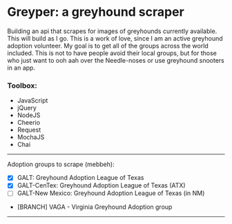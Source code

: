 # Greyper: a greyhound scraper

Building an api that scrapes for images of greyhounds currently available. This will build as I go. This is a work of love, since I am an active greyhound adoption volunteer. My goal is to get all of the groups across the world included. This is not to have people avoid their local groups, but for those who just want to ooh aah over the Needle-noses or use greyhound snooters in an app.

### Toolbox: 

- JavaScript
- jQuery
- NodeJS
- Cheerio
- Request
- MochaJS
- Chai

---
Adoption groups to scrape (mebbeh):

- [x] GALT: Greyhound Adoption League of Texas
- [x] GALT-CenTex: Greyhound Adoption League of Texas (ATX)
- [ ] GALT-New Mexico: Greyhound Adoption League of Texas (in NM)
- [BRANCH] VAGA - Virginia Greyhound Adoption group

---


